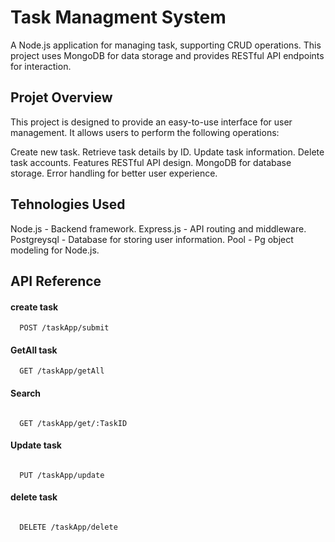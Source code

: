 
# Task Managment System
A Node.js application for managing task, supporting CRUD operations. This project uses MongoDB for data storage and provides RESTful API endpoints for interaction.



## Projet Overview
This project is designed to provide an easy-to-use interface for user management. It allows users to perform the following operations:

Create new task.
Retrieve task details by ID.
Update task information.
Delete task accounts.
Features
RESTful API design.
MongoDB for database storage.
Error handling for better user experience.

## Tehnologies Used
Node.js - Backend framework.
Express.js - API routing and middleware.
Postgreysql - Database for storing user information.
Pool - Pg object modeling for Node.js.

## API Reference

#### create task 

```http
  POST /taskApp/submit
```

#### GetAll task 

```http
  GET /taskApp/getAll
```

#### Search
```http

  GET /taskApp/get/:TaskID

```
#### Update task

```http

  PUT /taskApp/update
```
#### delete task

```http

  DELETE /taskApp/delete
```



